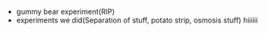 - gummy bear experiment(RIP)
- experiments we did(Separation of stuff, potato strip, osmosis stuff)
hiiiiii
